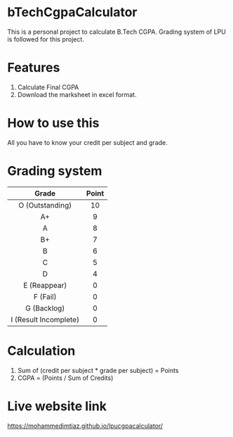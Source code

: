 # bTechCgpaCalculator
This is a personal project to calculate B.Tech CGPA. Grading system of LPU is followed for this project.
# Features
1. Calculate Final CGPA
2. Download the marksheet in excel format.

# How to use this
All you have to know your credit per subject and grade.

# Grading system
| Grade | Point |
| :---: | :---: |
| O (Outstanding) | 10 |
| A+ | 9 |
| A | 8 |
| B+ | 7 |
| B | 6 |
| C | 5 |
| D | 4 |
| E (Reappear) | 0 |
| F (Fail) | 0 |
| G (Backlog) | 0 |
| I (Result Incomplete) | 0 |

# Calculation
1. Sum of (credit per subject * grade per subject) = Points
2. CGPA = (Points / Sum of Credits)
# Live website link
https://mohammedimtiaz.github.io/lpucgpacalculator/

